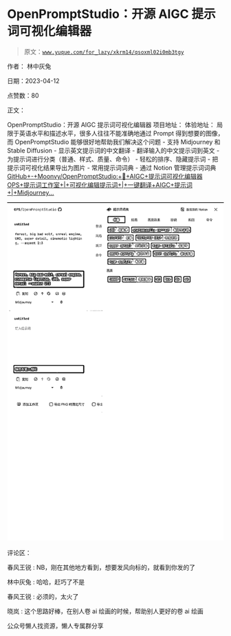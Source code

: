 # OpenPromptStudio：开源 AIGC 提示词可视化编辑器

> 原文：[`www.yuque.com/for_lazy/xkrm14/qsoxml02i0mb3tgy`](https://www.yuque.com/for_lazy/xkrm14/qsoxml02i0mb3tgy)



作者： 林中灰兔



日期：2023-04-12



点赞数：80

<ne-card data-card-name="hr" data-card-type="block" id="gIKa8" data-event-boundary="card">

正文：



OpenPromptStudio：开源 AIGC 提示词可视化编辑器 项目地址： 体验地址： 局限于英语水平和描述水平，很多人往往不能准确地通过 Prompt 得到想要的图像，而 OpenPromptStudio 能够很好地帮助我们解决这个问题 - 支持 Midjourney 和 Stable Diffusion - 显示英文提示词的中文翻译 - 翻译输入的中文提示词到英文 - 为提示词进行分类（普通、样式、质量、命令） - 轻松的排序、隐藏提示词 - 把提示词可视化结果导出为图片 - 常用提示词词典 - 通过 Notion 管理提示词词典[GitHub+-+Moonvy/OpenPromptStudio:+🥣+AIGC+提示词可视化编辑器](https://github.com/Moonvy/OpenPromptStudio) [OPS+提示词工作室+|+可视化编辑提示词+|+一键翻译+AIGC+提示词+|+Midjourney...](https://moonvy.com/apps/ops/)



<ne-card data-card-name="image" data-card-type="inline" id="IxvuH" data-event-boundary="card">![](img/4085839c4705641101042c9bd1bfb743.png)</ne-card>

<ne-card data-card-name="hr" data-card-type="block" id="roQi4" data-event-boundary="card">

评论区：



春风王锐 : NB，刚在其他地方看到，想要发风向标的，就看到你发的了



林中灰兔 : 哈哈，赶巧了不是



春风王锐 : 必须的，太火了



晓岚 : 这个思路好棒，在别人卷 ai 绘画的时候，帮助别人更好的卷 ai 绘画

<ne-card data-card-name="hr" data-card-type="block" id="hsB8g" data-event-boundary="card">

公众号懒人找资源，懒人专属群分享

</ne-card></ne-card></ne-card>